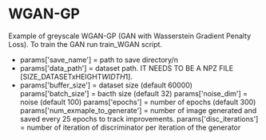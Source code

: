 # WGAN-GP
Example of greyscale WGAN-GP (GAN with Wasserstein Gradient Penalty Loss). To train the GAN run train_WGAN script. 

- params['save_name'] = path to save directory/n
- params['data_path'] = dataset path. IT NEEDS TO BE A NPZ FILE [SIZE_DATASETxHEIGHT*WIDTH*1].
- params['buffer_size'] = dataset size (default 60000)
params['batch_size'] = bacth size (default 32)
params['noise_dim'] = noise (default 100)
params['epochs'] = number of epochs (default 300)
params['num_exmaple_to_generate'] = number of image generated and saved every 25 epochs to track improvements.
params['disc_iterations'] = number of iteration of discriminator per iteration of the generator


